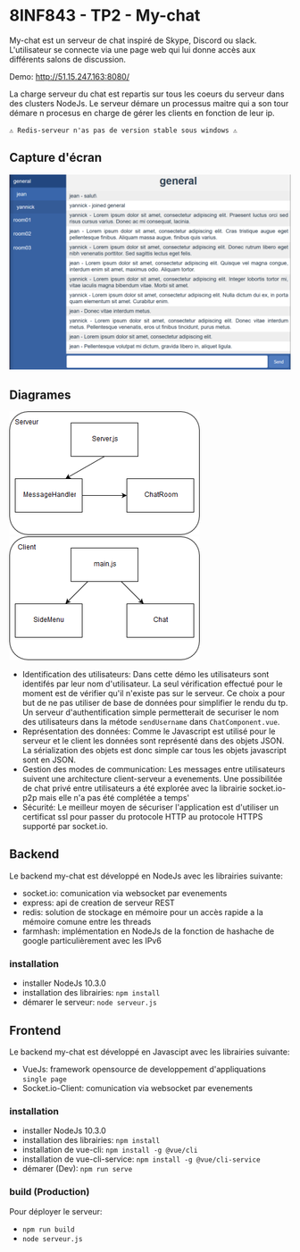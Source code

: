 # 8INF843 - TP2 - My-chat

My-chat est un serveur de chat inspiré de Skype, Discord ou slack. L'utilisateur se connecte via une page web qui lui donne accès aux différents salons de discussion.

Demo: http://51.15.247.163:8080/

La charge serveur du chat est repartis sur tous les coeurs du serveur dans des clusters NodeJs. Le serveur démare un processus maitre qui a son tour démare n procesus en charge de gérer les clients en fonction de leur ip. 

```
⚠️ Redis-serveur n'as pas de version stable sous windows ⚠️
```

## Capture d'écran

![chat preview](Screenshot.png)

## Diagrames

![server diagram](Server.png)
![client diagram](Client.png)

- Identification des utilisateurs: Dans cette démo les utilisateurs sont identifés par leur nom d'utilisateur. La seul vérification effectué pour le moment est de vérifier qu'il n'existe pas sur le serveur. Ce choix a pour but de ne pas utiliser de base de données pour simplifier le rendu du tp. Un serveur d'authentification simple permetterait de securiser le nom des utilisateurs dans la métode `sendUsername` dans `ChatComponent.vue`.
- Représentation des données: Comme le Javascript est utilisé pour le serveur et le client les données sont représenté dans des objets JSON. La sérialization des objets est donc simple car tous les objets javascript sont en JSON.
- Gestion des modes de communication: Les messages entre utilisateurs suivent une architecture client-serveur a evenements. Une possibilitée de chat privé entre utilisateurs a été explorée avec la librairie socket.io-p2p mais elle n'a pas été complétée a temps'
- Sécurité: Le meilleur moyen de sécuriser l'application est d'utiliser un certificat ssl pour passer du protocole HTTP au protocole HTTPS supporté par socket.io.

## Backend

Le backend my-chat est développé en NodeJs avec les librairies suivante:
- socket.io: comunication via websocket par evenements
- express: api de creation de serveur REST
- redis: solution de stockage en mémoire pour un accès rapide a la mémoire comune entre les threads
- farmhash: implémentation en NodeJs de la fonction de hashache de google particulièrement avec les IPv6

### installation

- installer NodeJs 10.3.0
- installation des librairies: `npm install`
- démarer le serveur: `node serveur.js`

## Frontend

Le backend my-chat est développé en Javascipt avec les librairies suivante:
- VueJs: framework opensource de developpement d'appliquations `single page`
- Socket.io-Client: comunication via websocket par evenements

### installation

- installer NodeJs 10.3.0
- installation des librairies: `npm install`
- installation de vue-cli: `npm install -g @vue/cli`
- installation de vue-cli-service: `npm install -g @vue/cli-service`
- démarer (Dev): `npm run serve`

### build (Production)

Pour déployer le serveur:
- `npm run build`
- `node serveur.js`